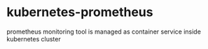 # kubernetes-prometheus
prometheus monitoring tool is managed as container service inside kubernetes cluster
